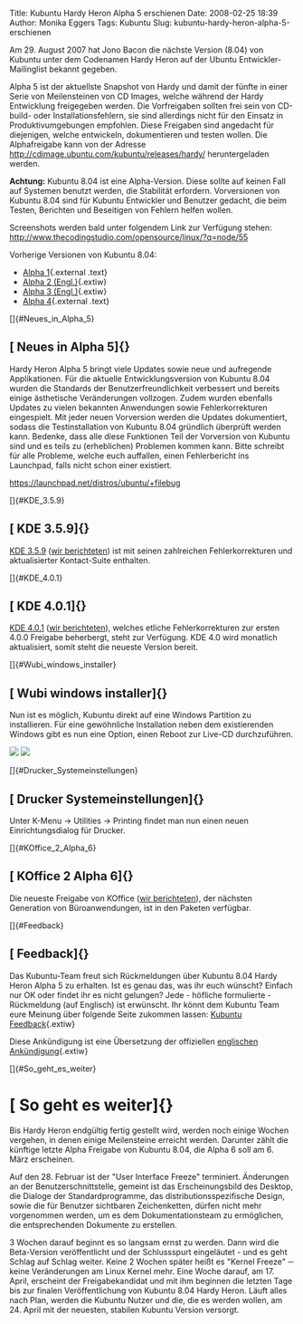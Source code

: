 Title: Kubuntu Hardy Heron Alpha 5 erschienen
Date: 2008-02-25 18:39
Author: Monika Eggers
Tags: Kubuntu
Slug: kubuntu-hardy-heron-alpha-5-erschienen

Am 29. August 2007 hat Jono Bacon die nächste Version (8.04) von Kubuntu
unter dem Codenamen Hardy Heron auf der Ubuntu Entwickler-Mailinglist
bekannt gegeben.


Alpha 5 ist der aktuellste Snapshot von Hardy und damit der fünfte in
einer Serie von Meilensteinen von CD Images, welche während der Hardy
Entwicklung freigegeben werden. Die Vorfreigaben sollten frei sein von
CD-build- oder Installationsfehlern, sie sind allerdings nicht für den
Einsatz in Produktivumgebungen empfohlen. Diese Freigaben sind angedacht
für diejenigen, welche entwickeln, dokumentieren und testen wollen. Die
Alphafreigabe kann von der Adresse
<http://cdimage.ubuntu.com/kubuntu/releases/hardy/> heruntergeladen
werden.


**Achtung:** Kubuntu 8.04 ist eine Alpha-Version. Diese sollte auf
keinen Fall auf Systemen benutzt werden, die Stabilität erfordern.
Vorversionen von Kubuntu 8.04 sind für Kubuntu Entwickler und Benutzer
gedacht, die beim Testen, Berichten und Beseitigen von Fehlern helfen
wollen.


<!--break--><!--break-->

Screenshots werden bald unter folgendem Link zur Verfügung stehen:
<http://www.thecodingstudio.com/opensource/linux/?q=node/55>


Vorherige Versionen von Kubuntu 8.04:


-   [Alpha
    1](http://www.kubuntu-de.org/nachrichten/kubuntu/kubuntu-8-04-hardy-heron-alpha-1-erschienen "http://www.kubuntu-de.org/nachrichten/kubuntu/kubuntu-8-04-hardy-heron-alpha-1-erschienen"){.external
    .text}
-   [Alpha 2
    (Engl.)](https://wiki.kubuntu.org/HardyHeron/Alpha2/Kubuntu "kubuntu:HardyHeron/Alpha2/Kubuntu"){.extiw}
-   [Alpha 3
    (Engl.)](https://wiki.kubuntu.org/HardyHeron/Alpha3/Kubuntu "kubuntu:HardyHeron/Alpha3/Kubuntu"){.extiw}
-   [Alpha
    4](http://www.kubuntu-de.org/nachrichten/kubuntu/kubuntu-8-04-hardy-heron-alpha-4-erschienen "http://www.kubuntu-de.org/nachrichten/kubuntu/kubuntu-8-04-hardy-heron-alpha-4-erschienen"){.external
    .text}


[]{#Neues_in_Alpha_5}


[ Neues in Alpha 5]{}
---------------------


Hardy Heron Alpha 5 bringt viele Updates sowie neue und aufregende
Applikationen. Für die aktuelle Entwicklungsversion von Kubuntu 8.04
wurden die Standards der Benutzerfreundlichkeit verbessert und bereits
einige ästhetische Veränderungen vollzogen. Zudem wurden ebenfalls
Updates zu vielen bekannten Anwendungen sowie Fehlerkorrekturen
eingespielt. Mit jeder neuen Vorversion werden die Updates dokumentiert,
sodass die Testinstallation von Kubuntu 8.04 gründlich überprüft werden
kann. Bedenke, dass alle diese Funktionen Teil der Vorversion von
Kubuntu sind und es teils zu (erheblichen) Problemen kommen kann. Bitte
schreibt für alle Probleme, welche euch auffallen, einen Fehlerbericht
ins Launchpad, falls nicht schon einer existiert.


<https://launchpad.net/distros/ubuntu/+filebug>


[]{#KDE_3.5.9}


[ KDE 3.5.9]{}
--------------


[KDE
3.5.9](http://dot.kde.org/1203436147/ "http://dot.kde.org/1203436147/") ([wir
berichteten](http://www.kubuntu-de.org/nachrichten/software/kde/kde-3-5-9-mit-paketen-f-r-kubuntu-erschienen "http://www.kubuntu-de.org/nachrichten/software/kde/kde-3-5-9-mit-paketen-f-r-kubuntu-erschienen")) ist mit seinen zahlreichen Fehlerkorrekturen und aktualisierter
Kontact-Suite enthalten.


[]{#KDE_4.0.1}


[ KDE 4.0.1]{}
--------------


[KDE
4.0.1](http://dot.kde.org/1202239435/ "http://dot.kde.org/1202239435/") ([wir
berichteten](http://www.kubuntu-de.org/nachrichten/software/kde/kde-4-0-1-mit-paketen-f-r-kubuntu-erschienen "http://www.kubuntu-de.org/nachrichten/software/kde/kde-4-0-1-mit-paketen-f-r-kubuntu-erschienen")), welches etliche Fehlerkorrekturen zur ersten 4.0.0 Freigabe
beherbergt, steht zur Verfügung. KDE 4.0 wird monatlich aktualisiert,
somit steht die neueste Version bereit.


[]{#Wubi_windows_installer}


[ Wubi windows installer]{}
---------------------------


Nun ist es möglich, Kubuntu direkt auf eine Windows Partition zu
installieren. Für eine gewöhnliche Installation neben dem existierenden
Windows gibt es nun eine Option, einen Reboot zur Live-CD durchzuführen.


[![](http://www.kubuntu-de.org/files/umenu-kubuntu.png)](http://www.kubuntu-de.org/files/umenu-kubuntu.png)
[![](http://www.kubuntu-de.org/files/wubi-kubuntu.png)](http://www.kubuntu-de.org/files/wubi-kubuntu.png)


[]{#Drucker_Systemeinstellungen}


[ Drucker Systemeinstellungen]{}
--------------------------------


Unter K-Menu -&gt; Utilities -&gt; Printing findet man nun einen neuen
Einrichtungsdialog für Drucker.


[]{#KOffice_2_Alpha_6}


[ KOffice 2 Alpha 6]{}
----------------------


Die neueste Freigabe von KOffice ([wir
berichteten](http://www.kubuntu-de.org/nachrichten/kubuntu/koffice-2-alpha-6-mit-kubuntu-paketen-erschienen "http://www.kubuntu-de.org/nachrichten/kubuntu/koffice-2-alpha-6-mit-kubuntu-paketen-erschienen")), der nächsten Generation von Büroanwendungen, ist in den Paketen
verfügbar.


[]{#Feedback}


[ Feedback]{}
-------------


Das Kubuntu-Team freut sich Rückmeldungen über Kubuntu 8.04 Hardy Heron
Alpha 5 zu erhalten. Ist es genau das, was ihr euch wünscht? Einfach nur
OK oder findet ihr es nicht gelungen? Jede - höfliche formulierte -
Rückmeldung (auf Englisch) ist erwünscht. Ihr könnt dem Kubuntu Team
eure Meinung über folgende Seite zukommen lassen: [Kubuntu
Feedback](https://wiki.kubuntu.org/HardyHeron/Alpha5/Kubuntu/Feedback "kubuntu:HardyHeron/Alpha5/Kubuntu/Feedback"){.extiw}


Diese Ankündigung ist eine Übersetzung der offiziellen [englischen
Ankündigung](https://wiki.kubuntu.org/HardyHeron/Alpha5/Kubuntu "kubuntu:HardyHeron/Alpha5/Kubuntu"){.extiw}


[]{#So_geht_es_weiter}


[ So geht es weiter]{}
======================


Bis Hardy Heron endgültig fertig gestellt wird, werden noch einige
Wochen vergehen, in denen einige Meilensteine erreicht werden. Darunter
zählt die künftige letzte Alpha Freigabe von Kubuntu 8.04, die Alpha 6
soll am 6. März erscheinen.


Auf den 28. Februar ist der "User Interface Freeze" terminiert.
Änderungen an der Benutzerschnittstelle, gemeint ist das
Erscheinungsbild des Desktop, die Dialoge der Standardprogramme, das
distributionsspezifische Design, sowie die für Benutzer sichtbaren
Zeichenketten, dürfen nicht mehr vorgenommen werden, um es dem
Dokumentationsteam zu ermöglichen, die entsprechenden Dokumente zu
erstellen.


3 Wochen darauf beginnt es so langsam ernst zu werden. Dann wird die
Beta-Version veröffentlicht und der Schlussspurt eingeläutet - und es
geht Schlag auf Schlag weiter. Keine 2 Wochen später heißt es "Kernel
Freeze" ─ keine Veränderungen am Linux Kernel mehr. Eine Woche darauf,
am 17. April, erscheint der Freigabekandidat und mit ihm beginnen die
letzten Tage bis zur finalen Veröffentlichung von Kubuntu 8.04 Hardy
Heron. Läuft alles nach Plan, werden die Kubuntu Nutzer und die, die es
werden wollen, am 24. April mit der neuesten, stabilen Kubuntu Version
versorgt.



